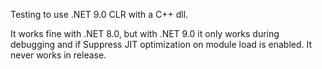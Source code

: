 Testing to use .NET 9.0 CLR with a C++ dll.

It works fine with .NET 8.0, but with .NET 9.0 it only works during debugging and if Suppress JIT optimization on module load is enabled. It never works in release.

